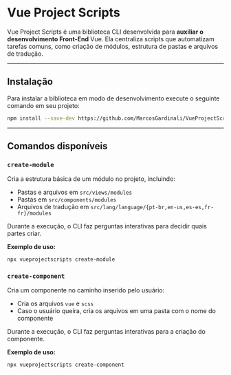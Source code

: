 # Vue Project Scripts

Vue Project Scripts é uma biblioteca CLI desenvolvida para **auxiliar o desenvolvimento Front-End** Vue. Ela centraliza scripts que automatizam tarefas comuns, como criação de módulos, estrutura de pastas e arquivos de tradução.

---
## Instalação
Para instalar a biblioteca em modo de desenvolvimento execute o seguinte comando em seu projeto:

```sh
npm install --save-dev https://github.com/MarcosGardinali/VueProjectScripts
```

---
## Comandos disponíveis

### `create-module`

Cria a estrutura básica de um módulo no projeto, incluindo:

- Pastas e arquivos em `src/views/modules`
- Pastas em `src/components/modules`
- Arquivos de tradução em `src/lang/language/{pt-br,en-us,es-es,fr-fr}/modules`

Durante a execução, o CLI faz perguntas interativas para decidir quais partes criar.

**Exemplo de uso:**
```sh
npx vueprojectscripts create-module
```

### `create-component`

Cria um componente no caminho inserido pelo usuário:

- Cria os arquivos `vue` e `scss`
- Caso o usuário queira, cria os arquivos em uma pasta com o nome do componente

Durante a execução, o CLI faz perguntas interativas para a criação do componente.

**Exemplo de uso:**
```sh
npx vueprojectscripts create-component
```
